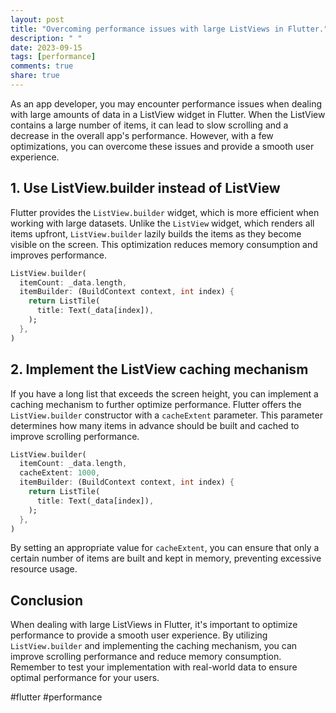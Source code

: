 ```yaml
---
layout: post
title: "Overcoming performance issues with large ListViews in Flutter."
description: " "
date: 2023-09-15
tags: [performance]
comments: true
share: true
---
```


As an app developer, you may encounter performance issues when dealing with large amounts of data in a ListView widget in Flutter. When the ListView contains a large number of items, it can lead to slow scrolling and a decrease in the overall app's performance. However, with a few optimizations, you can overcome these issues and provide a smooth user experience. 

## 1. Use ListView.builder instead of ListView

Flutter provides the `ListView.builder` widget, which is more efficient when working with large datasets. Unlike the `ListView` widget, which renders all items upfront, `ListView.builder` lazily builds the items as they become visible on the screen. This optimization reduces memory consumption and improves performance.

```dart
ListView.builder(
  itemCount: _data.length,
  itemBuilder: (BuildContext context, int index) {
    return ListTile(
      title: Text(_data[index]),
    );
  },
)
```

## 2. Implement the ListView caching mechanism

If you have a long list that exceeds the screen height, you can implement a caching mechanism to further optimize performance. Flutter offers the `ListView.builder` constructor with a `cacheExtent` parameter. This parameter determines how many items in advance should be built and cached to improve scrolling performance.

```dart
ListView.builder(
  itemCount: _data.length,
  cacheExtent: 1000,
  itemBuilder: (BuildContext context, int index) {
    return ListTile(
      title: Text(_data[index]),
    );
  },
)
```

By setting an appropriate value for `cacheExtent`, you can ensure that only a certain number of items are built and kept in memory, preventing excessive resource usage.

## Conclusion

When dealing with large ListViews in Flutter, it's important to optimize performance to provide a smooth user experience. By utilizing `ListView.builder` and implementing the caching mechanism, you can improve scrolling performance and reduce memory consumption. Remember to test your implementation with real-world data to ensure optimal performance for your users.

#flutter #performance
